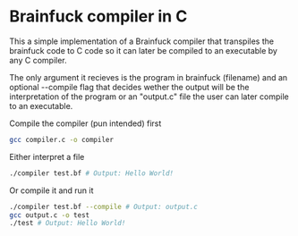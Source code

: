 # Brainfuck compiler in C

This a simple implementation of a Brainfuck compiler that transpiles the brainfuck code to C code so it can later be compiled to an executable by any C compiler.

The only argument it recieves is the program in brainfuck (filename) and an optional --compile flag that decides wether the output will be the interpretation of the program or an "output.c" file the user can later compile to an executable.

Compile the compiler (pun intended) first

```bash
gcc compiler.c -o compiler
```

Either interpret a file

```bash
./compiler test.bf # Output: Hello World!
```

Or compile it and run it

```bash
./compiler test.bf --compile # Output: output.c
gcc output.c -o test
./test # Output: Hello World!
```
